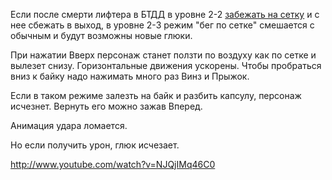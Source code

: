 Если после смерти лифтера в БТДД в уровне 2-2 [забежать на сетку](Dash.md) и с нее сбежать в выход, в уровне 2-3 режим "бег по сетке" смешается с обычным и будут возможны новые глюки.

При нажатии Вверх персонаж станет ползти по воздуху как по сетке и вылезет снизу. Горизонтальные движения ускорены. Чтобы пробраться вниз к байку надо нажимать много раз Винз и Прыжок.

Если в таком режиме залезть на байк и разбить капсулу, персонаж исчезнет. Вернуть его можно зажав Вперед.

Анимация удара ломается.

Но если получить урон, глюк исчезает.

http://www.youtube.com/watch?v=NJQjIMq46C0
